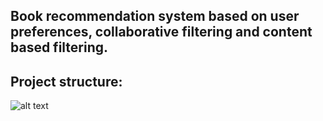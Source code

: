 
## Book recommendation system based on user preferences, collaborative filtering and content based filtering.


## Project structure:

![alt text](https://lh3.googleusercontent.com/vdpMngaNa9EMlGOqBll26XGWfAzLmpW5825kYJe7QY9fWESltUOj7dI5rFAWTTDpbaGRNmWV9t8p6Zp6bGu5ZLzjyghLrK6A7qRnWr_1ltKzMmH2brp5Q2tzGar89Ru2GgBBFR4hY4S1cwFR-9jLINDZZ-IUU87l8Vbtj-Jw5KlYpKMcftpSDEWSlVCopMQyv3EnlVS5qMcZ98c1Sr5qvm0HO1SFykt_TyLZKxpBJwmNbQPY98Rs_Zw00zYVSE1kmXyqnVcHm2LSsf-FIb81inG6iylesUjEs0Wfg0sQG5qPJL5yptPZiD6cpUbSku7K0VxQJVG0rTxNU04SPk2XR_GXSLFqS_W2vJk_f8Ew_z78jbzDGvp7oh4KHwx5Bo3UNSBt47jvu4EHKTvClguCvtTPooQepajxeNcufyjo1aSiuEFnjdDSMSrr6LXFk2ddeDpMmZvs5RpEoy4TOK7SV2Ddh1SfOvLrhxaG0zD4-CxRHv6t25RlvUEIBs77rM2mJEKBqCPmLl9WPwZGgZHQ3qZkF5BQAqF-zPFdujKP9pXh_3l1JH9TcZZFXTJjvWKXJS6rAs1fmZZs_TjdZFmzINJ85DrJeXNyA9ZgzDKX-_SnrssnLlbmrZK-56PzwaFW4T51DORozytxHdGXhmLz1UN5acgIehHvKv6Jx_rok8EbMmNcrFMPKT2ZPbdtoSYCv-OXeb7r0ZvwfEk6k475ssLsg79vBTG4jE3lBrsHJyoZR-j0ZQn14IW3eoYQV64WEg8GCJiPE3qAxG1BxRzE9n65pMdBucrHjHn2oC57-kUQmrPiy8wXzAshxuSgO9fx2p6OBQ=w594-h323-no?authuser=0)
